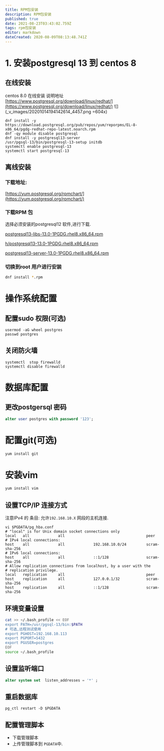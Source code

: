 ```yaml
---
title: RPM包安装
description: RPM包安装
published: true
date: 2021-08-23T03:43:02.759Z
tags: rpm包安装
editor: markdown
dateCreated: 2020-08-09T08:13:48.741Z
---
```


# 1. 安装postgresql 13 到 centos 8

## 在线安装

centos 8.0 在线安装 说明地址
[https://www.postgresql.org/download/linux/redhat/](https://www.postgresql.org/download/linux/redhat/)
![](_v_images/20201014194142614_4457.png =604x)

```
dnf install -y https://download.postgresql.org/pub/repos/yum/reporpms/EL-8-x86_64/pgdg-redhat-repo-latest.noarch.rpm
dnf -qy module disable postgresql
dnf install -y postgresql13-server
/usr/pgsql-13/bin/postgresql-13-setup initdb
systemctl enable postgresql-13
systemctl start postgresql-13
```

## 离线安装

### 下载地址:
[https://yum.postgresql.org/rpmchart/](https://yum.postgresql.org/rpmchart/)

### 下载RPM 包
选择必须安装的postgresql12 软件,进行下载. 

[postgresql13-libs-13.0-1PGDG.rhel8.x86_64.rpm](https://download.postgresql.org/pub/repos/yum/13/redhat/rhel-8-x86_64/postgresql13-libs-13.0-1PGDG.rhel8.x86_64.rpm)

[h/postgresql13-13.0-1PGDG.rhel8.x86_64.rpm](https://download.postgresql.org/pub/repos/yum/13/redhat/rhel-8-x86_64/postgresql13-13.0-1PGDG.rhel8.x86_64.rpm)

[postgresql13-server-13.0-1PGDG.rhel8.x86_64.rpm](https://download.postgresql.org/pub/repos/yum/13/redhat/rhel-8-x86_64/postgresql13-server-13.0-1PGDG.rhel8.x86_64.rpm)

### 切换到root 用户进行安装
```bash
dnf install *.rpm
```
# 操作系统配置
## 配置sudo 权限(可选)
```
usermod -aG wheel postgres
passwd postgres
```

## 关闭防火墙
```
systemctl  stop firewalld
systemctl disable firewalld
```
#  数据库配置
## 更改postgersql 密码
```sql
alter user postgres with password '123';
```

# 配置git(可选)
```bash
yum install git
```
# 安装vim
```bash
yum install vim
```

## 设置TCP/IP 连接方式

注意IPv4 的 条目: 允许`192.168.10.X` 网段的主机连接.
```
vi $PGDATA/pg_hba.conf
# "local" is for Unix domain socket connections only
local   all             all                                     peer
# IPv4 local connections:
host    all             all             192.168.10.0/24         scram-sha-256
# IPv6 local connections:
host    all             all             ::1/128                 scram-sha-256
# Allow replication connections from localhost, by a user with the
# replication privilege.
local   replication     all                                     peer
host    replication     all             127.0.0.1/32            scram-sha-256
host    replication     all             ::1/128                 scram-sha-256
```


## 环境变量设置

```bash
cat >> ~/.bash_profile << EOF
export PATH=/usr/pgsql-13/bin:$PATH
# 可选,远程测试使用
export PGHOST=192.168.10.113
export PGPORT=5432
export PGUSER=postgres
EOF
source ~/.bash_profile
```


## 设置监听端口
```sql
alter system set  listen_addresses = '*' ;
```
## 重启数据库
```
pg_ctl restart -D $PGDATA
```

##  配置管理脚本
- 下载管理脚本
- 上传管理脚本到 `PGDATA`中.




